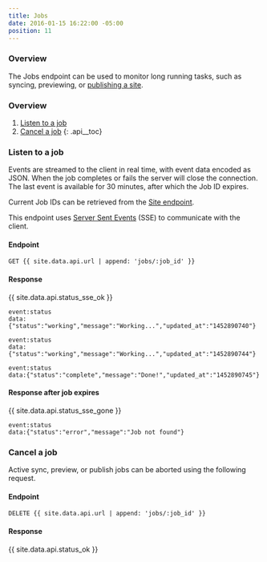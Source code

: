 ```yaml
---
title: Jobs
date: 2016-01-15 16:22:00 -05:00
position: 11
---
```


### Overview

The Jobs endpoint can be used to monitor long running tasks, such as syncing, previewing, or [publishing a site](/api/sites#publish-a-site).

### Overview

1. [Listen to a job](#listen-to-a-job)
1. [Cancel a job](#cancel-a-job)
{: .api__toc}



### Listen to a job

Events are streamed to the client in real time, with event data encoded as JSON. When the job completes or fails the server will close the connection.  The last event is available for 30 minutes, after which the Job ID expires.

Current Job IDs can be retrieved from the [Site endpoint](https://learn.siteleaf.com/api/sites/#get-a-site).

This endpoint uses [Server Sent Events](https://html.spec.whatwg.org/multipage/comms.html#server-sent-events) (SSE) to communicate with the client.

#### Endpoint

~~~
GET {{ site.data.api.url | append: 'jobs/:job_id' }}
~~~

#### Response

{{ site.data.api.status_sse_ok }}
~~~
event:status
data:{"status":"working","message":"Working...","updated_at":"1452890740"}

event:status
data:{"status":"working","message":"Working...","updated_at":"1452890744"}

event:status
data:{"status":"complete","message":"Done!","updated_at":"1452890745"}
~~~

#### Response after job expires

{{ site.data.api.status_sse_gone }}
~~~
event:status
data:{"status":"error","message":"Job not found"}
~~~


### Cancel a job

Active sync, preview, or publish jobs can be aborted using the following request.

#### Endpoint

~~~
DELETE {{ site.data.api.url | append: 'jobs/:job_id' }}
~~~

#### Response

{{ site.data.api.status_ok }}